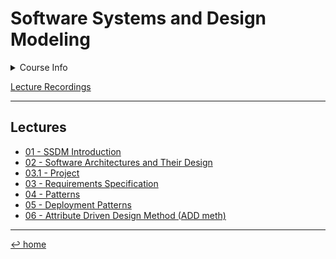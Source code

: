 # Software Systems and Design Modeling

<details>
	<summary>Course Info</summary>
	<blockquote>
		Teacher: Maura Cerioli &amp; Gianna Reggio <br>
		First semester (Sept. 2022)<br>
		6 cfu
	</blockquote>
</details>

[Lecture Recordings](https://youtube.com/playlist?list=PLa7kHRYpGEiFFkB_p5dihsEnRI-n3QrCz)

---

## Lectures

- [01 - SSDM Introduction](01%20-%20SSDM%20Intro.md)
- [02 - Software Architectures and Their Design](02%20-%20Software%20Architecture%20&%20Design.md)
- [03.1 - Project](03.1%20-%20Project.md)
- [03 - Requirements Specification](03%20-%20Requirements%20Specification.md)
- [04 - Patterns](04%20-%20Patterns.md)
- [05 - Deployment Patterns](05%20-%20Deployment%20Patterns.md)
- [06 - Attribute Driven Design Method (ADD meth)](06%20-%20Attribute%20Driven%20Design%20Method%20(ADD%20meth).md)

---
[↩ home](/README.md)
